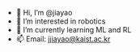 - 👋 Hi, I’m @jiayao
- 👀 I’m interested in robotics
- 🌱 I’m currently learning ML and RL
- 📫 Email: jjiayao@kaist.ac.kr

<!---
jjiayao/jjiayao is a ✨ special ✨ repository because its `README.md` (this file) appears on your GitHub profile.
You can click the Preview link to take a look at your changes.
--->
